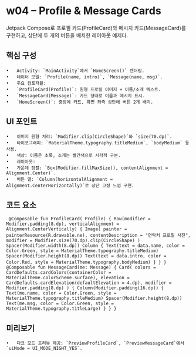 # w04 – Profile & Message Cards
Jetpack Compose로 프로필 카드(ProfileCard)와 메시지 카드(MessageCard)를 구현하고, 상단에 두 개의 버튼을 배치한 레이아웃 예제다.
## 핵심 구성
	•	Activity: `MainActivity`에서 `HomeScreen()` 렌더링.
	•	데이터 모델: `Profile(name, intro)`, `Message(name, msg)`.
	•	주요 컴포저블:
	•	`ProfileCard(Profile)`: 원형 프로필 이미지 + 이름/소개 텍스트.
	•	`MessageCard(Message)`: 카드 형태로 이름과 메시지 표시.
	•	`HomeScreen()`: 중앙에 카드, 화면 좌측 상단에 버튼 2개 배치.
## UI 포인트
	•	이미지 원형 처리: `Modifier.clip(CircleShape)`와 `size(70.dp)`.
	•	타이포그래피: `MaterialTheme.typography.titleMedium`, `bodyMedium` 등 사용.
	•	색상: 이름은 초록, 소개는 빨간색으로 시각적 구분.
	•	레이아웃:
	•	가운데 정렬: `Box(Modifier.fillMaxSize(), contentAlignment = Alignment.Center)`.
	•	버튼 열: `Column(horizontalAlignment = Alignment.CenterHorizontally)`로 상단 고정 느낌 구현.

  ## 코드 요소 
` 
  @Composable
fun ProfileCard( Profile) {
    Row(modifier = Modifier.padding(8.dp), verticalAlignment = Alignment.CenterVertically) {
        Image(
            painter = painterResource(R.drawable.ne),
            contentDescription = "연락처 프로필 사진",
            modifier = Modifier.size(70.dp).clip(CircleShape)
        )
        Spacer(Modifier.width(8.dp))
        Column {
            Text(text = data.name, color = Color.Green, style = MaterialTheme.typography.titleMedium)
            Spacer(Modifier.height(8.dp))
            Text(text = data.intro, color = Color.Red, style = MaterialTheme.typography.bodyMedium)
        }
    }
}
` 
` 
@Composable
fun MessageCard(me: Message) {
    Card(
        colors = CardDefaults.cardColors(containerColor = MaterialTheme.colorScheme.surface),
        elevation = CardDefaults.cardElevation(defaultElevation = 4.dp),
        modifier = Modifier.padding(8.dp)
    ) {
        Column(Modifier.padding(16.dp)) {
            Text(me.name, color = Color.Green, style = MaterialTheme.typography.titleMedium)
            Spacer(Modifier.height(8.dp))
            Text(me.msg, color = Color.Green, style = MaterialTheme.typography.titleLarge)
        }
    }
}
`
## 미리보기
	•	다크 모드 프리뷰 제공: `PreviewProfileCard`, `PreviewMessageCard`에서 `uiMode = UI_MODE_NIGHT_YES`.









